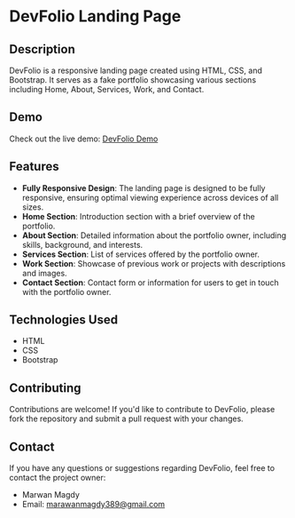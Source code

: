 # DevFolio Landing Page

## Description
DevFolio is a responsive landing page created using HTML, CSS, and Bootstrap. It serves as a fake portfolio showcasing various sections including Home, About, Services, Work, and Contact.

## Demo
Check out the live demo: [DevFolio Demo](https://marwanmagdy72.github.io/DevFolio/)

## Features
- **Fully Responsive Design**: The landing page is designed to be fully responsive, ensuring optimal viewing experience across devices of all sizes.
- **Home Section**: Introduction section with a brief overview of the portfolio.
- **About Section**: Detailed information about the portfolio owner, including skills, background, and interests.
- **Services Section**: List of services offered by the portfolio owner.
- **Work Section**: Showcase of previous work or projects with descriptions and images.
- **Contact Section**: Contact form or information for users to get in touch with the portfolio owner.

## Technologies Used
- HTML
- CSS
- Bootstrap


## Contributing
Contributions are welcome! If you'd like to contribute to DevFolio, please fork the repository and submit a pull request with your changes.


## Contact
If you have any questions or suggestions regarding DevFolio, feel free to contact the project owner:
- Marwan Magdy
- Email: marawanmagdy389@gmail.com
